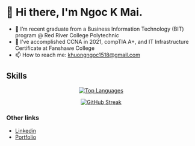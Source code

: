 <h1>👋 Hi there, I'm Ngoc K Mai.</h1>

<!--
**khuongmai-dev/khuongmai-dev** is a ✨ _special_ ✨ repository because its `README.md` (this file) appears on your GitHub profile.

Here are some ideas to get you started:
-->

- 🌱 I’m recent graduate from a Business Information Technology (BIT) program @ Red River College Polytechnic
- 💬 I've accomplished CCNA in 2021, compTIA A+, and IT Infrastructure Certificate at Fanshawe College
- 📫 How to reach me: khuongngoc1518@gmail.com

<h2 >Skills</h2>
<p align="center" >


<div align="center">
	<a href="https://github.com/ngockmai">
		<img src="https://github-readme-stats.vercel.app/api/top-langs/?username=ngockmai&langs_count=10&title_color=0891b2&text_color=ffffff&icon_color=0891b2&bg_color=1c1917&hide_border=true&locale=en&custom_title=Top%20%Languages" alt="Top Languages"/>
	</a>
</div>

<div align="center">

  <a href="">![GitHub Streak](https://github-readme-streak-stats.herokuapp.com?user=ngockmai&theme=radical)</a>
  
</div>

<h3>Other links</h3>
<ul>
	<li><a href="https://www.linkedin.com/in/khuong-mai">Linkedin</a></li>
	<li><a href="https://www.khuongmai.com">Portfolio</a></li>
</ul>
